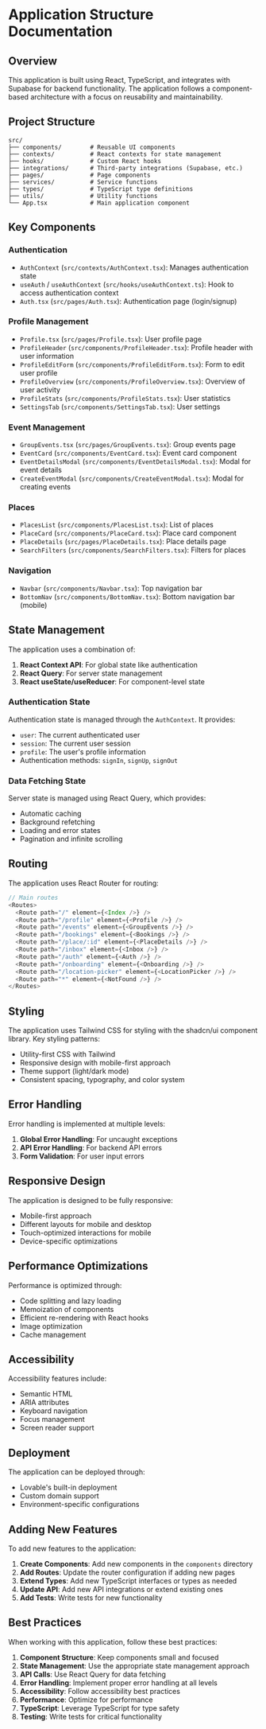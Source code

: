 
# Application Structure Documentation

## Overview

This application is built using React, TypeScript, and integrates with Supabase for backend functionality. The application follows a component-based architecture with a focus on reusability and maintainability.

## Project Structure

```
src/
├── components/        # Reusable UI components
├── contexts/          # React contexts for state management
├── hooks/             # Custom React hooks
├── integrations/      # Third-party integrations (Supabase, etc.)
├── pages/             # Page components
├── services/          # Service functions
├── types/             # TypeScript type definitions
├── utils/             # Utility functions
└── App.tsx            # Main application component
```

## Key Components

### Authentication

- `AuthContext` (`src/contexts/AuthContext.tsx`): Manages authentication state
- `useAuth` / `useAuthContext` (`src/hooks/useAuthContext.ts`): Hook to access authentication context
- `Auth.tsx` (`src/pages/Auth.tsx`): Authentication page (login/signup)

### Profile Management

- `Profile.tsx` (`src/pages/Profile.tsx`): User profile page
- `ProfileHeader` (`src/components/ProfileHeader.tsx`): Profile header with user information
- `ProfileEditForm` (`src/components/ProfileEditForm.tsx`): Form to edit user profile
- `ProfileOverview` (`src/components/ProfileOverview.tsx`): Overview of user activity
- `ProfileStats` (`src/components/ProfileStats.tsx`): User statistics
- `SettingsTab` (`src/components/SettingsTab.tsx`): User settings

### Event Management

- `GroupEvents.tsx` (`src/pages/GroupEvents.tsx`): Group events page
- `EventCard` (`src/components/EventCard.tsx`): Event card component
- `EventDetailsModal` (`src/components/EventDetailsModal.tsx`): Modal for event details
- `CreateEventModal` (`src/components/CreateEventModal.tsx`): Modal for creating events

### Places

- `PlacesList` (`src/components/PlacesList.tsx`): List of places
- `PlaceCard` (`src/components/PlaceCard.tsx`): Place card component
- `PlaceDetails` (`src/pages/PlaceDetails.tsx`): Place details page
- `SearchFilters` (`src/components/SearchFilters.tsx`): Filters for places

### Navigation

- `Navbar` (`src/components/Navbar.tsx`): Top navigation bar
- `BottomNav` (`src/components/BottomNav.tsx`): Bottom navigation bar (mobile)

## State Management

The application uses a combination of:

1. **React Context API**: For global state like authentication
2. **React Query**: For server state management
3. **React useState/useReducer**: For component-level state

### Authentication State

Authentication state is managed through the `AuthContext`. It provides:

- `user`: The current authenticated user
- `session`: The current user session
- `profile`: The user's profile information
- Authentication methods: `signIn`, `signUp`, `signOut`

### Data Fetching State

Server state is managed using React Query, which provides:

- Automatic caching
- Background refetching
- Loading and error states
- Pagination and infinite scrolling

## Routing

The application uses React Router for routing:

```typescript
// Main routes
<Routes>
  <Route path="/" element={<Index />} />
  <Route path="/profile" element={<Profile />} />
  <Route path="/events" element={<GroupEvents />} />
  <Route path="/bookings" element={<Bookings />} />
  <Route path="/place/:id" element={<PlaceDetails />} />
  <Route path="/inbox" element={<Inbox />} />
  <Route path="/auth" element={<Auth />} />
  <Route path="/onboarding" element={<Onboarding />} />
  <Route path="/location-picker" element={<LocationPicker />} />
  <Route path="*" element={<NotFound />} />
</Routes>
```

## Styling

The application uses Tailwind CSS for styling with the shadcn/ui component library. Key styling patterns:

- Utility-first CSS with Tailwind
- Responsive design with mobile-first approach
- Theme support (light/dark mode)
- Consistent spacing, typography, and color system

## Error Handling

Error handling is implemented at multiple levels:

1. **Global Error Handling**: For uncaught exceptions
2. **API Error Handling**: For backend API errors
3. **Form Validation**: For user input errors

## Responsive Design

The application is designed to be fully responsive:

- Mobile-first approach
- Different layouts for mobile and desktop
- Touch-optimized interactions for mobile
- Device-specific optimizations

## Performance Optimizations

Performance is optimized through:

- Code splitting and lazy loading
- Memoization of components
- Efficient re-rendering with React hooks
- Image optimization
- Cache management

## Accessibility

Accessibility features include:

- Semantic HTML
- ARIA attributes
- Keyboard navigation
- Focus management
- Screen reader support

## Deployment

The application can be deployed through:

- Lovable's built-in deployment
- Custom domain support
- Environment-specific configurations

## Adding New Features

To add new features to the application:

1. **Create Components**: Add new components in the `components` directory
2. **Add Routes**: Update the router configuration if adding new pages
3. **Extend Types**: Add new TypeScript interfaces or types as needed
4. **Update API**: Add new API integrations or extend existing ones
5. **Add Tests**: Write tests for new functionality

## Best Practices

When working with this application, follow these best practices:

1. **Component Structure**: Keep components small and focused
2. **State Management**: Use the appropriate state management approach
3. **API Calls**: Use React Query for data fetching
4. **Error Handling**: Implement proper error handling at all levels
5. **Accessibility**: Follow accessibility best practices
6. **Performance**: Optimize for performance
7. **TypeScript**: Leverage TypeScript for type safety
8. **Testing**: Write tests for critical functionality
